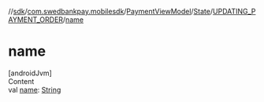 //[sdk](../../../../../index.md)/[com.swedbankpay.mobilesdk](../../../index.md)/[PaymentViewModel](../../index.md)/[State](../index.md)/[UPDATING_PAYMENT_ORDER](index.md)/[name](name.md)



# name  
[androidJvm]  
Content  
val [name](name.md): [String](https://kotlinlang.org/api/latest/jvm/stdlib/kotlin/-string/index.html)  



